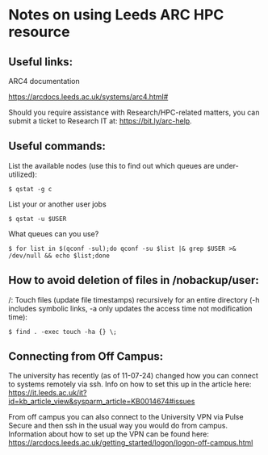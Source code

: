 # Notes on using Leeds ARC HPC resource

## Useful links:

ARC4 documentation

https://arcdocs.leeds.ac.uk/systems/arc4.html#

Should you require assistance with Research/HPC-related matters, you can submit a ticket to Research IT at: https://bit.ly/arc-help.

## Useful commands:

List the available nodes (use this to find out which queues are under-utilized):
```
$ qstat -g c
```
List your or another user jobs
```
$ qstat -u $USER
```
What queues can you use?
```
$ for list in $(qconf -sul);do qconf -su $list |& grep $USER >& /dev/null && echo $list;done
```

## How to avoid deletion of files in /nobackup/user:
/:
Touch files (update file timestamps) recursively for an entire directory (-h includes symbolic links, -a only updates the access time not modification time):
```
$ find . -exec touch -ha {} \;
```

## Connecting from Off Campus:

The university has recently (as of 11-07-24) changed how you can connect to systems remotely via ssh. Info on how to set this up in the article here:
https://it.leeds.ac.uk/it?id=kb_article_view&sysparm_article=KB0014674#issues

From off campus you can also connect to the University VPN via Pulse Secure and then ssh in the usual way you would do from campus. Information about how to set up the VPN can be found here:
https://arcdocs.leeds.ac.uk/getting_started/logon/logon-off-campus.html


